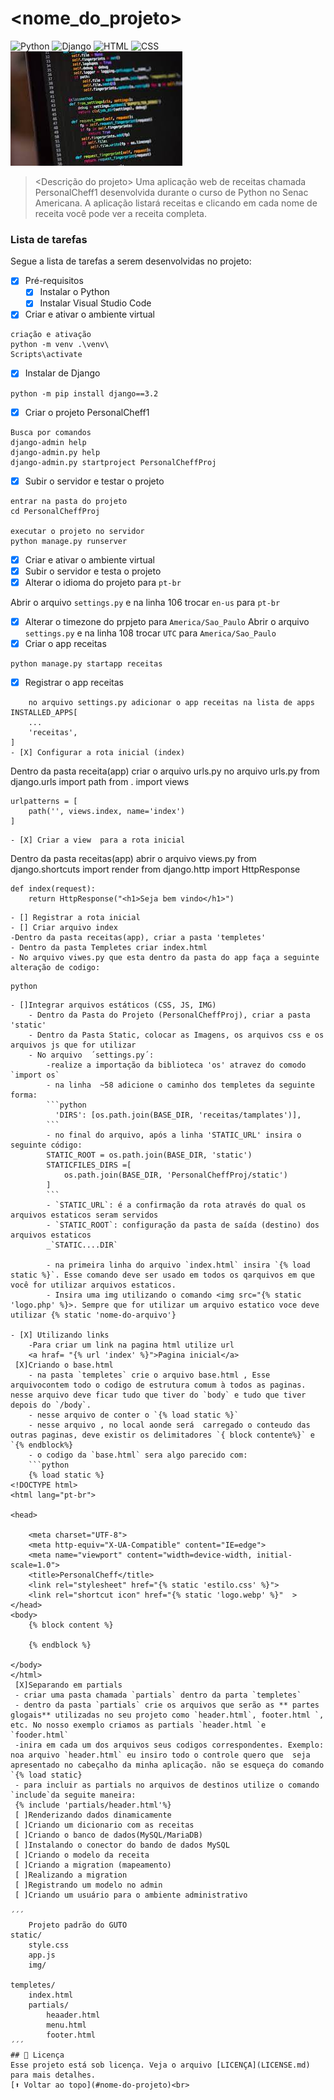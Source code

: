 # <nome_do_projeto>
<!---Esses são exemplos. Veja https://shields.io para outras pessoas ou para personalizar este conjunto de escudos. Você pode querer incluir dependências, status do projeto e informações de licença aqui--->
![Python](https://img.shields.io/badge/Python-14354C?style=for-the-badge&logo=python&logoColor=white)
![Django](https://img.shields.io/badge/Django-092E20?style=for-the-badge&logo=django&logoColor=white)
![HTML](https://img.shields.io/badge/HTML5-E34F26?style=for-the-badge&logo=html5&logoColor=white)
![CSS](https://img.shields.io/badge/CSS3-1572B6?style=for-the-badge&logo=css3&logoColor=white)
<img src="exemplo.jfif" alt="exemplo imagem">
> <Descrição do projeto>
Uma aplicação web de receitas chamada PersonalCheff1 desenvolvida durante o curso de Python no Senac Americana. A aplicação listará receitas e clicando em cada nome de receita você pode ver a receita completa.

### Lista de tarefas
Segue a lista de tarefas a serem desenvolvidas no projeto:
- [X] Pré-requisitos
    - [X] Instalar o Python
    - [X] Instalar Visual Studio Code
- [X] Criar e ativar o ambiente virtual
```
criação e ativação
python -m venv .\venv\
Scripts\activate
```

- [X] Instalar de Django
```
python -m pip install django==3.2
```
- [X] Criar o projeto PersonalCheff1
```
Busca por comandos
django-admin help
django-admin.py help
django-admin.py startproject PersonalCheffProj
```
- [X] Subir o servidor e testar o projeto
```
entrar na pasta do projeto
cd PersonalCheffProj

executar o projeto no servidor 
python manage.py runserver
```
- [X] Criar e ativar o ambiente virtual 
- [X] Subir o servidor e testa o projeto 
- [X] Alterar o idioma do projeto para `pt-br` 

Abrir o arquivo `settings.py` e na linha 106 trocar `en-us` para `pt-br` 

- [X] Alterar o timezone do prpjeto para `America/Sao_Paulo`
Abrir o arquivo `settings.py` e na linha 108 trocar `UTC` para `America/Sao_Paulo`
- [X] Criar o app receitas
```
python manage.py startapp receitas  
```
- [X] Registrar  o app receitas
```
    no arquivo settings.py adicionar o app receitas na lista de apps 
INSTALLED_APPS[
    ...
    'receitas',
]
- [X] Configurar a rota inicial (index)
```
Dentro da pasta receita(app) criar o arquivo urls.py
no arquivo urls.py
    from django.urls import path
    from . import views

    urlpatterns = [
        path('', views.index, name='index')
    ]
```
- [X] Criar a view  para a rota inicial
```
Dentro da pasta receitas(app) abrir o arquivo views.py
    from django.shortcuts import render
    from django.http import HttpResponse

    def index(request):
        return HttpResponse("<h1>Seja bem vindo</h1>")
```
- [] Registrar a rota inicial
- [] Criar arquivo index
-Dentro da pasta receitas(app), criar a pasta 'templetes'
- Dentro da pasta Templetes criar index.html
- No arquivo viwes.py que esta dentro da pasta do app faça a seguinte alteração de codigo:
```
    python
    

```
- []Integrar arquivos estáticos (CSS, JS, IMG)
    - Dentro da Pasta do Projeto (PersonalCheffProj), criar a pasta 'static'
    - Dentro da Pasta Static, colocar as Imagens, os arquivos css e os arquivos js que for utilizar
    - No arquivo  ´settings.py´:
        -realize a importação da biblioteca 'os' atravez do comodo `import os`
        - na linha  ~58 adicione o caminho dos templetes da seguinte forma:
        ```python
          'DIRS': [os.path.join(BASE_DIR, 'receitas/tamplates')],
        ``` 
        - no final do arquivo, após a linha 'STATIC_URL' insira o seguinte código:
        STATIC_ROOT = os.path.join(BASE_DIR, 'static')
        STATICFILES_DIRS =[
            os.path.join(BASE_DIR, 'PersonalCheffProj/static')
        ]
        ```
        - `STATIC_URL`: é a confirmação da rota através do qual os arquivos estaticos seram servidos
        - `STATIC_ROOT`: configuração da pasta de saída (destino) dos arquivos estaticos
        _`STATIC....DIR`

        - na primeira linha do arquivo `index.html` insira `{% load static %}`. Esse comando deve ser usado em todos os qarquivos em que você for utilizar arquivos estaticos.
        - Insira uma img utilizando o comando <img src="{% static 'logo.php' %}>. Sempre que for utilizar um arquivo estatico voce deve utilizar {% static 'nome-do-arquivo'} 

- [X] Utilizando links
    -Para criar um link na pagina html utilize url 
    <a hraf= "{% url 'index' %}">Pagina inicial</a>
 [X]Criando o base.html
    - na pasta `templetes` crie o arquivo base.html , Esse arquivocontem todo o codigo de estrutura comum à todos as paginas. nesse arquivo deve ficar tudo que tiver do `body` e tudo que tiver depois do `/body`.
    - nesse arquivo de conter o `{% load static %}`
    - nesse arquivo , no local aonde será  carregado o conteudo das outras paginas, deve existir os delimitadores `{ block contente%}` e `{% endblock%}
    - o codigo da `base.html` sera algo parecido com:
    ```python
    {% load static %}
<!DOCTYPE html>
<html lang="pt-br">

<head>
    
    <meta charset="UTF-8">
    <meta http-equiv="X-UA-Compatible" content="IE=edge">
    <meta name="viewport" content="width=device-width, initial-scale=1.0">
    <title>PersonalCheff</title>
    <link rel="stylesheet" href="{% static 'estilo.css' %}">
    <link rel="shortcut icon" href="{% static 'logo.webp' %}"  >
</head>
<body>
    {% block content %}

    {% endblock %}

</body>  
</html>
 [X]Separando em partials
 - criar uma pasta chamada `partials` dentro da parta `templetes`
 - dentro da pasta `partials` crie os arquivos que serão as ** partes glogais** utilizadas no seu projeto como `header.html`, footer.html `, etc. No nosso exemplo criamos as partials `header.html `e `fooder.html`
 -inira em cada um dos arquivos seus codigos correspondentes. Exemplo: noa arquivo `header.html` eu insiro todo o controle quero que  seja apresentado no cabeçalho da minha aplicação. não se esqueça do comando `{% load static} 
 - para incluir as partials no arquivos de destinos utilize o comando `include`da seguite maneira:
 {% include 'partials/header.html'%} 
 [ ]Renderizando dados dinamicamente
 [ ]Criando um dicionario com as receitas
 [ ]Criando o banco de dados(MySQL/MariaDB)
 [ ]Instalando o conector do bando de dados MySQL
 [ ]Criando o modelo da receita
 [ ]Criando a migration (mapeamento)
 [ ]Realizando a migration
 [ ]Registrando um modelo no admin
 [ ]Criando um usuário para o ambiente administrativo

´´´
    Projeto padrão do GUTO
static/
    style.css
    app.js
    img/

templetes/
    index.html
    partials/
        heaader.html
        menu.html
        footer.html
´´´        
## 📝 Licença
Esse projeto está sob licença. Veja o arquivo [LICENÇA](LICENSE.md) para mais detalhes.
[⬆ Voltar ao topo](#nome-do-projeto)<br>